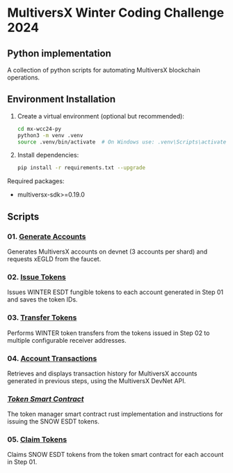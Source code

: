 # MultiversX Winter Coding Challenge 2024

## Python implementation

A collection of python scripts for automating MultiversX blockchain operations.

## Environment Installation

1. Create a virtual environment (optional but recommended):

    ```bash
    cd mx-wcc24-py
    python3 -m venv .venv
    source .venv/bin/activate  # On Windows use: .venv\Scripts\activate
    ```

2. Install dependencies:

    ```bash
    pip install -r requirements.txt --upgrade
    ```

Required packages:

- multiversx-sdk>=0.19.0

## Scripts

### 01. [Generate Accounts](01_generate_accounts/README.md)

Generates MultiversX accounts on devnet (3 accounts per shard) and requests xEGLD from the faucet.

### 02. [Issue Tokens](02_issue_tokens/README.md)

Issues WINTER ESDT fungible tokens to each account generated in Step 01 and saves the token IDs.

### 03. [Transfer Tokens](03_transfer_tokens/README.md)

Performs WINTER token transfers from the tokens issued in Step 02 to multiple configurable receiver addresses.

### 04. [Account Transactions](04_account_transactions/README.md)

Retrieves and displays transaction history for MultiversX accounts generated in previous steps, using the MultiversX DevNet API.

### *[Token Smart Contract](https://github.com/413x5/mx-wcc24-rs/tree/main)*

The token manager smart contract rust implementation and instructions for issuing the SNOW ESDT tokens.

### 05. [Claim Tokens](05_claim_tokens/README.md)

Claims SNOW ESDT tokens from the token smart contract for each account in Step 01.
